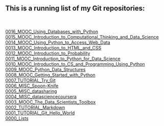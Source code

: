 
## This is a running list of my Git repositories:

[]()  
[]()  
[0016_MOOC_Using_Databases_with_Python](https://github.com/mariocpinto/0016_MOOC_Using_Databases_with_Python)  
[0015_MOOC_Introduction_to_Computational_Thinking_and_Data_Science](https://github.com/mariocpinto/0015_MOOC_Introduction_to_Computational_Thinking_and_Data_Science.git)
[0014_MOOC_Using_Python_to_Access_Web_Data](https://github.com/mariocpinto/0014_MOOC_Using_Python_to_Access_Web_Data)  
[0013_MOOC_Introduction_to_HTML_and_CSS](https://github.com/mariocpinto/0013_MOOC_Introduction_to_HTML_and_CSS.git)  
[0012_MOOC_Introduction_to_Probability](https://github.com/mariocpinto/0012_MOOC_Introduction_to_Probability)  
[0011_MOOC_Introduction_to_Python_for_Data_Science](https://github.com/mariocpinto/0011_MOOC_Introduction_to_Python_for_Data_Science)  
[0010_MOOC_Introduction_to_CS_and_Programming_Using_Python](https://github.com/mariocpinto/0010_MOOC_Introduction_to_CS_and_Programming_Using_Python)  
[0009_MOOC_Python_Data_Structures](https://github.com/mariocpinto/0009_MOOC_Python_Data_Structures)  
[0008_MOOC_Getting_Started_with_Python](https://github.com/mariocpinto/0008_MOOC_Getting_Started_with_Python)  
[0007_TUTORIAL_Try_Git](https://github.com/mariocpinto/0007_TUTORIAL_Try_Git)  
[0006_MISC_Spoon-Knife](https://github.com/mariocpinto/0006_MISC_Spoon-Knife)  
[0005_MISC_datasharing](https://github.com/mariocpinto/0005_MISC_datasharing)  
[0004_MISC_datasciencecoursera](https://github.com/mariocpinto/0004_MISC_datasciencecoursera)  
[0003_MOOC_The_Data_Scientists_Toolbox](https://github.com/mariocpinto/0003_MOOC_The_Data_Scientists_Toolbox)  
[0002_TUTORIAL_Markdown](https://github.com/mariocpinto/0002_TUTORIAL_Markdown)  
[0001_TUTORIAL_Git_Hello_World](https://github.com/mariocpinto/0001_TUTORIAL_Git_Hello_World)  
[0000_Lists](https://github.com/mariocpinto/0000_Lists)
